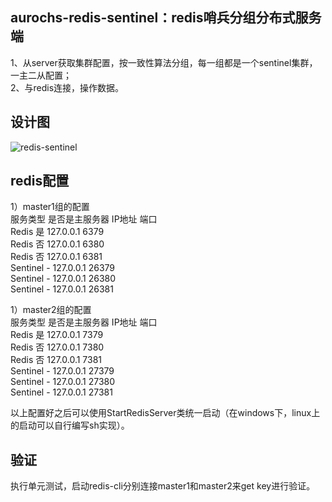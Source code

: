 ## aurochs-redis-sentinel：redis哨兵分组分布式服务端
1、从server获取集群配置，按一致性算法分组，每一组都是一个sentinel集群，一主二从配置；<br />
2、与redis连接，操作数据。<br />

## 设计图
![redis-sentinel](/doc/redis-sentinel.png)

## redis配置
1）master1组的配置<br />
服务类型	是否是主服务器	IP地址	端口<br />
Redis		是		127.0.0.1	6379<br />
Redis		否		127.0.0.1	6380<br />
Redis		否		127.0.0.1	6381<br />
Sentinel	-		127.0.0.1	26379<br />
Sentinel	-		127.0.0.1	26380<br />
Sentinel	-		127.0.0.1	26381<br />

1）master2组的配置<br />
服务类型	是否是主服务器	IP地址	端口<br />
Redis		是		127.0.0.1	7379<br />
Redis		否		127.0.0.1	7380<br />
Redis		否		127.0.0.1	7381<br />
Sentinel	-		127.0.0.1	27379<br />
Sentinel	-		127.0.0.1	27380<br />
Sentinel	-		127.0.0.1	27381<br />

以上配置好之后可以使用StartRedisServer类统一启动（在windows下，linux上的启动可以自行编写sh实现）。<br />

## 验证
执行单元测试，启动redis-cli分别连接master1和master2来get key进行验证。<br />